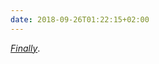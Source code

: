 ```yaml
---
date: 2018-09-26T01:22:15+02:00
---
```

_[Finally](https://www.theguardian.com/media/2018/sep/25/bbc-two-first-full-rebrand-25-years)_.
